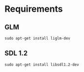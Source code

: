 # Requirements

## GLM

    sudo apt-get install liglm-dev

## SDL 1.2

    sudo apt-get install libsdl1.2-dev
